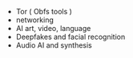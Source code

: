 - Tor ( Obfs tools )
- networking 
- AI art, video, language
- Deepfakes and facial recognition
- Audio AI and synthesis  
